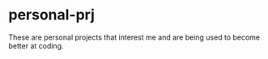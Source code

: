 # personal-prj
These are personal projects that interest me and are being used to become better at coding.
